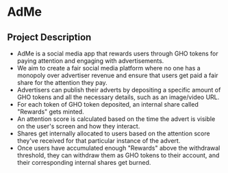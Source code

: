 # AdMe
## Project Description
- AdMe is a social media app that rewards users through GHO tokens for paying attention and engaging with advertisements.
- We aim to create a fair social media platform where no one has a monopoly over advertiser revenue and ensure that users get paid a fair share for the attention they pay.
- Advertisers can publish their adverts by depositing a specific amount of GHO tokens and all the necessary details, such as an image/video URL. 
- For each token of GHO token deposited, an internal share called "Rewards" gets minted.
- An attention score is calculated based on the time the advert is visible on the user's screen and how they interact.
- Shares get internally allocated to users based on the attention score they've received for that particular instance of the advert.
- Once users have accumulated enough "Rewards" above the withdrawal threshold, they can withdraw them as GHO tokens to their account, and their corresponding internal shares get burned.
